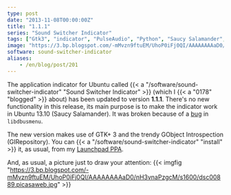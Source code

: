 ```yaml
---
type: post
date: "2013-11-08T00:00:00Z"
title: "1.1.1"
series: "Sound Switcher Indicator"
tags: ["Gtk3", "indicator", "PulseAudio", "Python", "Saucy Salamander", "sound", "Sound Switcher Indicator", "Ubuntu", "Ubuntu 13.10", "Unity"]
image: "https://3.bp.blogspot.com/-mMvzn9ftuEM/UhoP0iFj0QI/AAAAAAAAaD0/nH3vnaPzgcM/s1600/dsc00889.picasaweb.jpg"
software: sound-switcher-indicator
aliases:
    - /en/blog/post/201
---
```


The application indicator for Ubuntu called {{< a "/software/sound-switcher-indicator" "Sound Switcher Indicator" >}} (which I {{< a "0178" "blogged" >}} about) has been updated to version **1.1.1**. There's no new functionality in this release, its main purpose is to make the indicator work in Ubuntu 13.10 (Saucy Salamander). It was broken because of a [bug](https://bugs.launchpad.net/glipper/+bug/1203888) in `libdbusmenu`.

<!--more-->

The new version makes use of GTK+ 3 and the trendy GObject Introspection (GIRepository). You can {{< a "/software/sound-switcher-indicator" "install" >}} it, as usual, from my [Launchpad PPA](https://launchpad.net/~yktooo/+archive/ppa/).

And, as usual, a picture just to draw your attention:
{{< imgfig "https://3.bp.blogspot.com/-mMvzn9ftuEM/UhoP0iFj0QI/AAAAAAAAaD0/nH3vnaPzgcM/s1600/dsc00889.picasaweb.jpg" >}}
